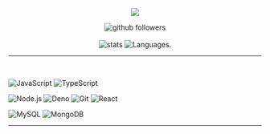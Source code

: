 <p align="center">
    <img src="https://discord.c99.nl/widget/theme-4/847865068657836033.png"/>
</p>

<p align="center">
    <img src="https://img.shields.io/github/followers/Niskii3?label=Follow&style=social" alt="github followers" /><br>
    <br>
    <img src="https://github-readme-stats.vercel.app/api?username=Niskii3&show_icons=true&custom_title=Niskii_%20Github%20Stats&theme=midnight-purple" alt="stats" />
    <img src="https://github-readme-stats.vercel.app/api/top-langs/?username=Niskii3&layout=compact&theme=midnight-purple" alt="Languages." />

</p>
<hr>

<br>

![JavaScript](https://img.shields.io/badge/-JavaScript-000000?style=for-the-badge&logo=javascript)
![TypeScript](https://img.shields.io/badge/-TypeScript-000000?style=for-the-badge&logo=typescript)


![Node.js](https://img.shields.io/badge/-Node.js-000000?style=for-the-badge&logo=node.js&logoColor=339933)
![Deno](https://img.shields.io/badge/-Deno-000000?style=for-the-badge&logo=deno)
![Git](https://img.shields.io/badge/-Git-000000?style=for-the-badge&logo=git&logoColor=F05032)
![React](https://img.shields.io/badge/-React-000000?style=for-the-badge&logo=react&logoColor=F05032)

![MySQL](https://img.shields.io/badge/-mysql-000000?style=for-the-badge&logo=mysql&logoColor=00758f)
![MongoDB](https://img.shields.io/badge/-mongodb-000000?style=for-the-badge&logo=mongodb&logoColor=589636)

<hr>
